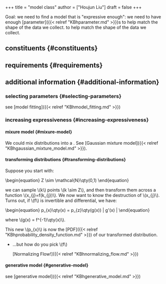 +++
title = "model class"
author = ["Houjun Liu"]
draft = false
+++

Goal: we need to find a model that is "expressive enough": we need to have enough [parameter]({{< relref "KBhparameter.md" >}})s to help match the shape of the data we collect. to help match the shape of the data we collect.


## constituents {#constituents}


## requirements {#requirements}


## additional information {#additional-information}


### selecting parameters {#selecting-parameters}

see [model fitting]({{< relref "KBhmodel_fitting.md" >}})


### increasing expressiveness {#increasing-expressiveness}


#### mixure model {#mixure-model}

We could mix distributions into a . See [Gaussian mixture model]({{< relref "KBhgaussian_mixture_model.md" >}}).


#### transforming distributions {#transforming-distributions}

Suppose you start with:

\begin{equation}
Z \sim \mathcal{N}\qty(0,1)
\end{equation}

we can sample \\(k\\) points \\(k \sim Z\\), and then transform them across a function \\(x\_{j}=f(k\_{j})\\). We now want to know the destruction of \\(x\_{j}\\). Turns out, if \\(f\\) is invertible and differential, we have:

\begin{equation}
p\_{x}\qty(x) = p\_{z}\qty(g(x)) | g'(x) |
\end{equation}

where \\(g(x) = f^{-1}\qty(x)\\).

This new \\(p\_{x}\\) is now the [PDF]({{< relref "KBhprobability_density_function.md" >}}) of our transformed distribution.

<!--list-separator-->

-  ...but how do you pick \\(f\\)

    [Normalizing Flow!]({{< relref "KBhnormalizing_flow.md" >}})


#### generative model {#generative-model}

see [generative model]({{< relref "KBhgenerative_model.md" >}})
